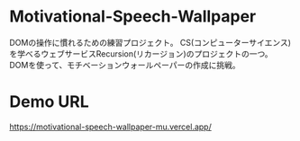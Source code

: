 # Motivational-Speech-Wallpaper
DOMの操作に慣れるための練習プロジェクト。  CS(コンピューターサイエンス)を学べるウェブサービスRecursion(リカージョン)のプロジェクトの一つ。 DOMを使って、モチベーションウォールペーパーの作成に挑戦。



# Demo URL

https://motivational-speech-wallpaper-mu.vercel.app/
